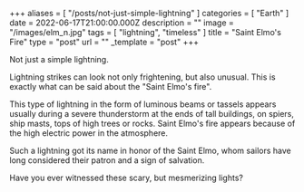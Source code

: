 +++
aliases = [ "/posts/not-just-simple-lightning" ]
categories = [ "Earth" ]
date = 2022-06-17T21:00:00.000Z
description = ""
image = "/images/elm_n.jpg"
tags = [ "lightning", "timeless" ]
title = "Saint Elmo's Fire"
type = "post"
url = ""
_template = "post"
+++

Not just a simple lightning.

Lightning strikes can look not only frightening, but also unusual. This is exactly what can be said about the "Saint Elmo's fire".

This type of lightning in the form of luminous beams or tassels appears usually during a severe thunderstorm at the ends of tall buildings, on spiers, ship masts, tops of high trees or rocks. Saint Elmo's fire appears because of the high electric power in the atmosphere.

Such a lightning got its name in honor of the Saint Elmo, whom sailors have long considered their patron and a sign of salvation.

Have you ever witnessed these scary, but mesmerizing lights?
